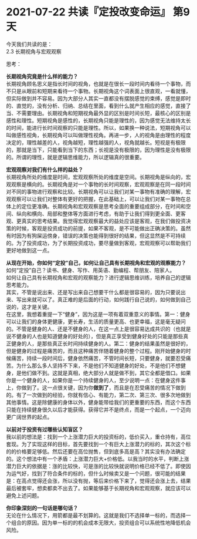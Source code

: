 # 2021-07-22 共读『定投改变命运』 第9天
今天我们共读的是：  
2.3 长期视角与宏观观察
 
思考：

**长期视角究竟是什么样的能力？**  
长期视角顾名思义是指长时间的视角，也就是在很长一段时间内看待一个事物，而不只是从眼前和短期来看待一个事物。长期视角这个词表面上很直观，一看就懂，但实际做到并不容易。因为大部分人其实一直都没有摆脱感觉的束缚，感觉是即时的、直觉的，没有分析、归纳、总结在里面，看到什么就产生相应的感觉，直接了当、不需要理由。长期视角和短期视角最外显的区别是时间长短，最核心的区别是感性和理性。短期视角是感性的，长期视角只能是理性的，因为感觉无法维持太长的时间，能进行长时间观察的只能是理性。所以，如果换一种说法，短期视角可以叫做感性视角，长期视角可以叫做理性视角。再进一步，人的视角是由理性的程度决定的，理性越差的人，视角越短，理性越强的人，视角就越长。短视是有极限的，那就是当下，只能看到当下的东西；长视是没有极限的，因为理性是没有极限的。所谓的理性，就是逻辑思维能力，所以逻辑真的很重要。

**宏观观察对我们有什么样的益处？**  
长期视角所处的维度是时间，宏观观察所处的维度是空间。长期视角是纵向的，宏观观察是横向的。长期视角是对一个事物的长时间观察，宏观观察是在同一段时间对不同的事物进行观察和比较。长期视角可以让我们对某一事物有准确的理解，宏观观察可以让我们对整体有更好的把握，在此基础上，可以让我们对某一事物在总体上的定位更准确。长期视角和宏观观察是思考全面的重要组成部分，在时间和空间、纵向和横向、局部和整体等方面进行考虑，有助于让我们得到更全面、更客观、更真实的思考结果。我觉得宏观观察最大的益处应该是客观，在我们做投资决策的时候，客观是投资成功的前提，如果不客观，是不可能做出正确决策的。虽然有时因为有狗屎运傍身，错误的决策也能得到很好的结果，但这显然是不可持续的。为了投资成功，为了长期投资成功，要尽量做到客观，宏观观察可以帮助我们更好地做到这一点。

**从现在开始，你如何“定投”自己，如何让自己具有长期视角和宏观的观察能力？**  
如何“定投”自己？读书、健身、写作、用英语、勤编程、帮朋友、陪家人。  
如何让自己具有长期视角和宏观的观察能力？进行逻辑思维训练，培养自己的逻辑思考能力。  
其实，不管是说出来、还是写出来自己想要干什么都是很容易的，因为只要说出来、写出来就可以了。真正难的是后面的行动，如何践行自己说的，如何做到自己说的，这才是关键。  
在这里，我想着重提一下“健身”，因为这是一项有着双重意义的事情。第一：健身可以让我们的身体更健康，更长寿，生活的质量更高、也更幸福，这是毫无疑问的。不管是健身的人、还是不健身的人，在这一点上是很容易达成共识的（也就是说不健身的人也是知道健身的好处的），但是真正享受到健身好处的只能是那些真正健身的人，是那些真正长时间持续健身的人。第二：健身的结果虽然是很好的，但是健身的过程是痛苦的，而且这种痛苦伴随着健身的整个过程。刚开始健身的时候痛苦，持续一段时间后，健身依然痛苦，不管时间长短，只要健身，就要忍受痛苦。为什么那么多人坚持不下来，不是他们不知道健身的好处，不是他们不想健身，是他们做不到。这就是真相，绝大部分人就是做不到，其它全都是借口。如果你是一个健身的人，如果你是一个持续健身的人，至少说明一点：在健身这件事上，你做到了。这一点很关键，因为你**做到了**，而且是在忍受痛苦的情况下做到的。有了一次做到的经验，你就有信心、有能力，第二次、第三次、很多次地做到其他事情。这是除健康的身体以外，健身能带给我们的更重要的东西，而这个东西只能在持续健身很久以后才能获得。获得它并不是终点，而是一个起点，一个迈向更广阔世界的起点。

**以前对于投资有过哪些认知盲区？**  
我以前的想法是：找到一个上涨潜力巨大的投资标的，低价买入，重仓持有，高位套现。为了实现这样的目标，首先要找到一个有巨大上涨潜力的标的，其次这个标的的价格要足够低。然后还要在高位抛售，但到底多高是高？其实没有办法确定的。这个想法中有一个矛盾：上涨潜力巨大+价格低。以我当时的水平，判断上涨潜力巨大的依据是：涨的比较快，可是涨的比较快就说明价格已经不低了。即使因为运气好，找到了符合条件的标的，但什么时候卖又是一个问题，很可能的结果是：在高点觉得还会涨，所以没有抛，等后来价格下来了，觉得还会涨上去，结果最后被套牢，想卖都卖不出去了。如果能够基于长期视角和宏观观察，就应该可以避免上述问题。

**你印象深刻的⼀句话是哪句话？**  
无论在什么情况下，用箭都是最不划算的。这就是我们不选择单一标的，而选择一个组合的原因。因为单一标的的机会成本无限大，投资组合可以系统性地降低机会风险。

